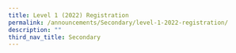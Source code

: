 ```yaml
---
title: Level 1 (2022) Registration
permalink: /announcements/Secondary/level-1-2022-registration/
description: ""
third_nav_title: Secondary
---
```

